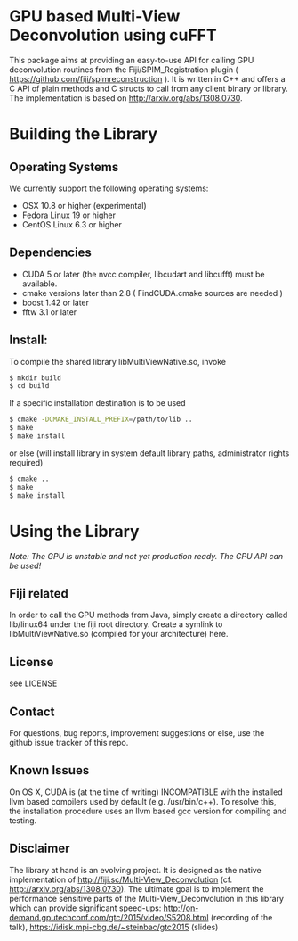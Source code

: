 # GPU based Multi-View Deconvolution using cuFFT

This package aims at providing an easy-to-use API for calling GPU deconvolution routines from the Fiji/SPIM_Registration plugin ( https://github.com/fiji/spimreconstruction ). It is written in C++ and offers a C API of plain methods and C structs to call from any client binary or library. The implementation is based on <http://arxiv.org/abs/1308.0730>.

# Building the Library

## Operating Systems

We currently support the following operating systems:

* OSX 10.8 or higher (experimental)
* Fedora Linux 19 or higher
* CentOS Linux 6.3 or higher

## Dependencies

* CUDA 5 or later (the nvcc compiler, libcudart and libcufft) must be available.
* cmake versions later than 2.8 ( FindCUDA.cmake sources are needed )
* boost 1.42 or later
* fftw 3.1 or later

## Install:
To compile the shared library libMultiViewNative.so, invoke
```bash
$ mkdir build
$ cd build
```

If a specific installation destination is to be used
```bash
$ cmake -DCMAKE_INSTALL_PREFIX=/path/to/lib ..
$ make
$ make install
```

or else (will install library in system default library paths, administrator rights required)
```bash
$ cmake .. 
$ make
$ make install
```


# Using the Library

*Note: The GPU is unstable and not yet production ready. The CPU API can be used!*

## Fiji related

In order to call the GPU methods from Java, simply create a directory called lib/linux64 under the fiji root directory. Create a symlink to libMultiViewNative.so (compiled for your architecture) here.

## License

see LICENSE

## Contact

For questions, bug reports, improvement suggestions or else, use the github issue tracker of this repo.

## Known Issues

On OS X, CUDA is (at the time of writing) INCOMPATIBLE with the installed llvm based compilers used by default (e.g. /usr/bin/c++). To resolve this, the installation procedure uses an llvm based gcc version for compiling and testing.

## Disclaimer

The library at hand is an evolving project. It is designed as the native implementation of http://fiji.sc/Multi-View_Deconvolution (cf. <http://arxiv.org/abs/1308.0730>). The ultimate goal is to implement the performance sensitive parts of the Multi-View_Deconvolution in this library which can provide significant speed-ups: <http://on-demand.gputechconf.com/gtc/2015/video/S5208.html> (recording of the talk), <https://idisk.mpi-cbg.de/~steinbac/gtc2015> (slides)

